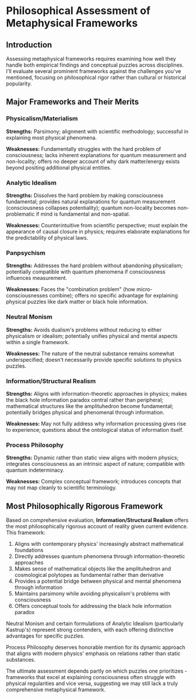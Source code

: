 # Philosophical Assessment of Metaphysical Frameworks

## Introduction

Assessing metaphysical frameworks requires examining how well they handle both empirical findings and conceptual puzzles across disciplines. I'll evaluate several prominent frameworks against the challenges you've mentioned, focusing on philosophical rigor rather than cultural or historical popularity.

## Major Frameworks and Their Merits

### Physicalism/Materialism
**Strengths:** Parsimony; alignment with scientific methodology; successful in explaining most physical phenomena.

**Weaknesses:** Fundamentally struggles with the hard problem of consciousness; lacks inherent explanations for quantum measurement and non-locality; offers no deeper account of why dark matter/energy exists beyond positing additional physical entities.

### Analytic Idealism
**Strengths:** Dissolves the hard problem by making consciousness fundamental; provides natural explanations for quantum measurement (consciousness collapses potentiality); quantum non-locality becomes non-problematic if mind is fundamental and non-spatial.

**Weaknesses:** Counterintuitive from scientific perspective; must explain the appearance of causal closure in physics; requires elaborate explanations for the predictability of physical laws.

### Panpsychism
**Strengths:** Addresses the hard problem without abandoning physicalism; potentially compatible with quantum phenomena if consciousness influences measurement.

**Weaknesses:** Faces the "combination problem" (how micro-consciousnesses combine); offers no specific advantage for explaining physical puzzles like dark matter or black hole information.

### Neutral Monism
**Strengths:** Avoids dualism's problems without reducing to either physicalism or idealism; potentially unifies physical and mental aspects within a single framework.

**Weaknesses:** The nature of the neutral substance remains somewhat underspecified; doesn't necessarily provide specific solutions to physics puzzles.

### Information/Structural Realism
**Strengths:** Aligns with information-theoretic approaches in physics; makes the black hole information paradox central rather than peripheral; mathematical structures like the amplituhedron become fundamental; potentially bridges physical and phenomenal through information.

**Weaknesses:** May not fully address why information processing gives rise to experience; questions about the ontological status of information itself.

### Process Philosophy
**Strengths:** Dynamic rather than static view aligns with modern physics; integrates consciousness as an intrinsic aspect of nature; compatible with quantum indeterminacy.

**Weaknesses:** Complex conceptual framework; introduces concepts that may not map cleanly to scientific terminology.

## Most Philosophically Rigorous Framework

Based on comprehensive evaluation, **Information/Structural Realism** offers the most philosophically rigorous account of reality given current evidence. This framework:

1. Aligns with contemporary physics' increasingly abstract mathematical foundations
2. Directly addresses quantum phenomena through information-theoretic approaches
3. Makes sense of mathematical objects like the amplituhedron and cosmological polytopes as fundamental rather than derivative
4. Provides a potential bridge between physical and mental phenomena through information
5. Maintains parsimony while avoiding physicalism's problems with consciousness
6. Offers conceptual tools for addressing the black hole information paradox

Neutral Monism and certain formulations of Analytic Idealism (particularly Kastrup's) represent strong contenders, with each offering distinctive advantages for specific puzzles.

Process Philosophy deserves honorable mention for its dynamic approach that aligns with modern physics' emphasis on relations rather than static substances.

The ultimate assessment depends partly on which puzzles one prioritizes - frameworks that excel at explaining consciousness often struggle with physical regularities and vice versa, suggesting we may still lack a truly comprehensive metaphysical framework.
